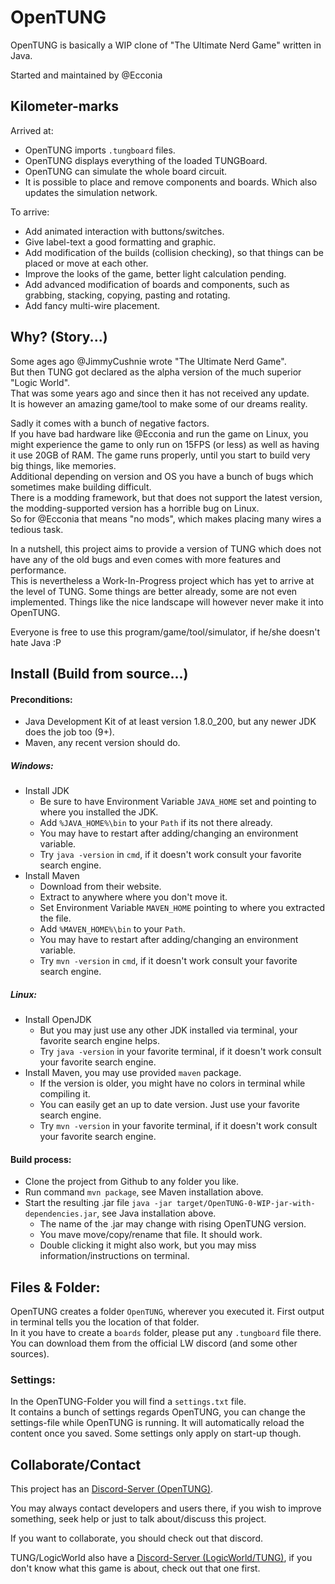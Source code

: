 # OpenTUNG

OpenTUNG is basically a WIP clone of "The Ultimate Nerd Game" written in Java.

Started and maintained by @Ecconia

## Kilometer-marks

Arrived at:
- OpenTUNG imports `.tungboard` files.
- OpenTUNG displays everything of the loaded TUNGBoard.
- OpenTUNG can simulate the whole board circuit.
- It is possible to place and remove components and boards. Which also updates the simulation network.

To arrive:
- Add animated interaction with buttons/switches.
- Give label-text a good formatting and graphic.
- Add modification of the builds (collision checking), so that things can be placed or move at each other.
- Improve the looks of the game, better light calculation pending.
- Add advanced modification of boards and components, such as grabbing, stacking, copying, pasting and rotating.
- Add fancy multi-wire placement.

## Why? (Story...)

Some ages ago @JimmyCushnie wrote "The Ultimate Nerd Game".\
But then TUNG got declared as the alpha version of the much superior "Logic World".\
That was some years ago and since then it has not received any update.\
It is however an amazing game/tool to make some of our dreams reality.

Sadly it comes with a bunch of negative factors.\
If you have bad hardware like @Ecconia and run the game on Linux, you might experience the game to only run on 15FPS (or less) as well as having it use 20GB of RAM. The game runs properly, until you start to build very big things, like memories.\
Additional depending on version and OS you have a bunch of bugs which sometimes make building difficult.\
There is a modding framework, but that does not support the latest version, the modding-supported version has a horrible bug on Linux.\
So for @Ecconia that means "no mods", which makes placing many wires a tedious task.

In a nutshell, this project aims to provide a version of TUNG which does not have any of the old bugs and even comes with more features and performance.\
This is nevertheless a Work-In-Progress project which has yet to arrive at the level of TUNG. Some things are better already, some are not even implemented. Things like the nice landscape will however never make it into OpenTUNG.

Everyone is free to use this program/game/tool/simulator, if he/she doesn't hate Java :P

## Install (Build from source...)

#### Preconditions:

- Java Development Kit of at least version 1.8.0_200, but any newer JDK does the job too (9+).
- Maven, any recent version should do.

##### Windows:

- Install JDK
  - Be sure to have Environment Variable `JAVA_HOME` set and pointing to where you installed the JDK.
  - Add `%JAVA_HOME%\bin` to your `Path` if its not there already.
  - You may have to restart after adding/changing an environment variable.
  - Try `java -version` in `cmd`, if it doesn't work consult your favorite search engine.
- Install Maven
  - Download from their website.
  - Extract to anywhere where you don't move it.
  - Set Environment Variable `MAVEN_HOME` pointing to where you extracted the file.
  - Add `%MAVEN_HOME%\bin` to your `Path`.
  - You may have to restart after adding/changing an environment variable.
  - Try `mvn -version` in `cmd`, if it doesn't work consult your favorite search engine.

##### Linux:

- Install OpenJDK
  - But you may just use any other JDK installed via terminal, your favorite search engine helps.
  - Try `java -version` in your favorite terminal, if it doesn't work consult your favorite search engine.
- Install Maven, you may use provided `maven` package.
  - If the version is older, you might have no colors in terminal while compiling it.
  - You can easily get an up to date version. Just use your favorite search engine.
  - Try `mvn -version` in your favorite terminal, if it doesn't work consult your favorite search engine.

#### Build process:

- Clone the project from Github to any folder you like.
- Run command `mvn package`, see Maven installation above.
- Start the resulting .jar file `java -jar target/OpenTUNG-0-WIP-jar-with-dependencies.jar`, see Java installation above.
  - The name of the .jar may change with rising OpenTUNG version.
  - You mave move/copy/rename that file. It should work.
  - Double clicking it might also work, but you may miss information/instructions on terminal.

## Files & Folder:

OpenTUNG creates a folder `OpenTUNG`, wherever you executed it. First output in terminal tells you the location of that folder.\
In it you have to create a `boards` folder, please put any `.tungboard` file there. You can download them from the official LW discord (and some other sources).

### Settings:

In the OpenTUNG-Folder you will find a `settings.txt` file.\
It contains a bunch of settings regards OpenTUNG, you can change the settings-file while OpenTUNG is running.
It will automatically reload the content once you saved. Some settings only apply on start-up though.

## Collaborate/Contact

This project has an [Discord-Server (OpenTUNG)](https://discord.gg/W7ukHBn).

You may always contact developers and users there, if you wish to improve something, seek help or just to talk about/discuss this project.

If you want to collaborate, you should check out that discord.

TUNG/LogicWorld also have a [Discord-Server (LogicWorld/TUNG)](https://discord.gg/C5Qkk53), if you don't know what this game is about, check out that one first.
